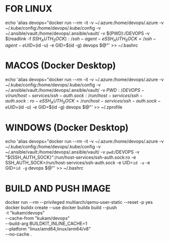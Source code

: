 

# FOR LINUX
echo 'alias devops="docker run --rm -it -v ~/.azure:/home/devops/.azure -v ~/.kube/config:/home/devops/.kube/config -v ~/.ansible/vault:/home/devops/.ansible/vault/ -v ${PWD}:/DEVOPS -v $(readlink -f $SSH_AUTH_SOCK):/ssh-agent -e SSH_AUTH_SOCK=/ssh-agent -e UID=$(id -u) -e GID=$(id -g) devops $@"' >> ~/.bashrc

# MACOS (Docker Desktop)
echo 'alias devops="docker run --rm -it -v ~/.azure:/home/devops/.azure -v ~/.kube/config:/home/devops/.kube/config -v ~/.ansible/vault:/home/devops/.ansible/vault/ -v ${PWD}:/DEVOPS -v /run/host-services/ssh-auth.sock:/run/host-services/ssh-auth.sock:ro -e SSH_AUTH_SOCK=/run/host-services/ssh-auth.sock -e UID=$(id -u) -e GID=$(id -g) devops $@"' >> ~/.zprofile

# WINDOWS (Docker Desktop)
echo 'alias devops="docker run --rm -it -v ~/.azure:/home/devops/.azure -v ~/.kube/config:/home/devops/.kube/config -v ~/.ansible/vault:/home/devops/.ansible/vault/ -v `pwd`:/DEVOPS -v "${SSH_AUTH_SOCK}":/run/host-services/ssh-auth.sock:ro -e SSH_AUTH_SOCK=/run/host-services/ssh-auth.sock -e UID=`id -u` -e GID=`id -g` devops $@"' >> ~/.bashrc

# BUILD AND PUSH IMAGE
docker run --rm --privileged multiarch/qemu-user-static --reset -p yes
docker buildx create --use
docker buildx build --push \
  -t "kukam/devops" \
  --cache-from "kukam/devops" \
  --build-arg BUILDKIT_INLINE_CACHE=1 \
  --platform "linux/amd64,linux/arm64/v8" \
  --no-cache .

